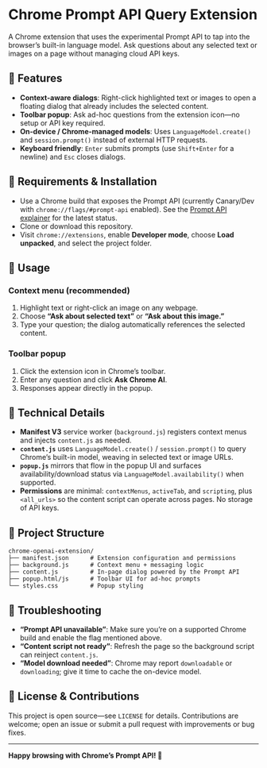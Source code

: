 # Chrome Prompt API Query Extension

A Chrome extension that uses the experimental Prompt API to tap into the browser’s built-in language model. Ask questions about any selected text or images on a page without managing cloud API keys.

## 🌟 Features

- **Context-aware dialogs**: Right-click highlighted text or images to open a floating dialog that already includes the selected content.
- **Toolbar popup**: Ask ad-hoc questions from the extension icon—no setup or API key required.
- **On-device / Chrome-managed models**: Uses `LanguageModel.create()` and `session.prompt()` instead of external HTTP requests.
- **Keyboard friendly**: `Enter` submits prompts (use `Shift+Enter` for a newline) and `Esc` closes dialogs.

## 🚀 Requirements & Installation

- Use a Chrome build that exposes the Prompt API (currently Canary/Dev with `chrome://flags/#prompt-api` enabled). See the [Prompt API explainer](https://webmachinelearning.github.io/prompt-api/) for the latest status.
- Clone or download this repository.
- Visit `chrome://extensions`, enable **Developer mode**, choose **Load unpacked**, and select the project folder.

## 📖 Usage

### Context menu (recommended)
1. Highlight text or right-click an image on any webpage.
2. Choose **“Ask about selected text”** or **“Ask about this image.”**
3. Type your question; the dialog automatically references the selected content.

### Toolbar popup
1. Click the extension icon in Chrome’s toolbar.
2. Enter any question and click **Ask Chrome AI**.
3. Responses appear directly in the popup.

## 🔧 Technical Details

- **Manifest V3** service worker (`background.js`) registers context menus and injects `content.js` as needed.
- **`content.js`** uses `LanguageModel.create()` / `session.prompt()` to query Chrome’s built-in model, weaving in selected text or image URLs.
- **`popup.js`** mirrors that flow in the popup UI and surfaces availability/download status via `LanguageModel.availability()` when supported.
- **Permissions** are minimal: `contextMenus`, `activeTab`, and `scripting`, plus `<all_urls>` so the content script can operate across pages. No storage of API keys.

## 📁 Project Structure

```
chrome-openai-extension/
├── manifest.json      # Extension configuration and permissions
├── background.js      # Context menu + messaging logic
├── content.js         # In-page dialog powered by the Prompt API
├── popup.html/js      # Toolbar UI for ad-hoc prompts
└── styles.css         # Popup styling
```

## 🐛 Troubleshooting

- **“Prompt API unavailable”**: Make sure you’re on a supported Chrome build and enable the flag mentioned above.
- **“Content script not ready”**: Refresh the page so the background script can reinject `content.js`.
- **“Model download needed”**: Chrome may report `downloadable` or `downloading`; give it time to cache the on-device model.

## 📄 License & Contributions

This project is open source—see `LICENSE` for details. Contributions are welcome; open an issue or submit a pull request with improvements or bug fixes.

---

**Happy browsing with Chrome’s Prompt API! 🚀**